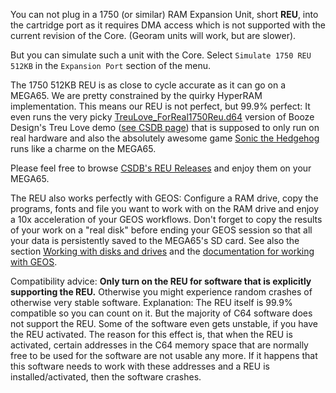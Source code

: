 You can not plug in a 1750 (or similar) RAM Expansion Unit, short **REU**, into the cartridge port as it requires DMA access which is not supported with the current revision of the Core. (Georam units will work, but are slower).

But you can simulate such a unit with the Core. Select `Simulate 1750 REU 512KB` in the `Expansion Port` section of the menu.

The 1750 512KB REU is as close to cycle accurate as it can go on a MEGA65. We are pretty constrained by the quirky HyperRAM implementation. This means our REU
is not perfect, but 99.9% perfect: It even runs the very picky
[TreuLove_ForReal1750Reu.d64](http://csdb.dk/getinternalfile.php/144854/TreuLove_ForReal1750Reu.d64)
version of Booze Design's Treu Love demo
([see CSDB page](https://csdb.dk/release/?id=144105))
that is supposed to only run on real hardware and also the absolutely awesome game
[Sonic the Hedgehog](https://csdb.dk/release/?id=212523) runs like a charme on the MEGA65.

Please feel free to browse
[CSDB's REU Releases](https://csdb.dk/search/advancedresult.php?form%5Bcategory%5D=releases&rrelease_type%5B%5D=6)
and enjoy them on your MEGA65.

The REU also works perfectly with GEOS: Configure a RAM drive, copy the programs, fonts and file you want to work with on the RAM drive and enjoy a 10x acceleration of your GEOS workflows. Don't forget to copy the results of your work on a "real disk" before ending your GEOS session so that all your data is persistently saved to the MEGA65's SD card. See also the section [Working with disks and drives](working-with-disks-and-drives.html) and the [documentation for working with GEOS](geos-on-the-mega65-c64-core.html).

Compatibility advice: **Only turn on the REU for software that is explicitly supporting the REU.** Otherwise you might experience random crashes of otherwise very stable software. Explanation: The REU itself is 99.9% compatible so you can count on it. But the majority of C64 software does not support the REU. Some of the software even gets unstable, if you have the REU activated. The reason for this effect is, that when the REU is activated, certain addresses in the C64 memory space that are normally free to be used for the software are not usable any more. If it happens that this software needs to work with these addresses and a REU is installed/activated, then the software crashes.